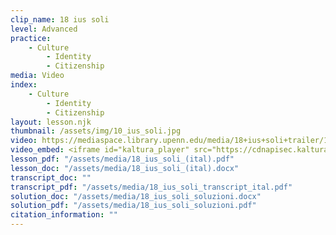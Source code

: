 ```yaml
---
clip_name: 18 ius soli
level: Advanced
practice: 
    - Culture
        - Identity
        - Citizenship
media: Video
index: 
    - Culture
        - Identity
        - Citizenship
layout: lesson.njk
thumbnail: /assets/img/10_ius_soli.jpg
video: https://mediaspace.library.upenn.edu/media/18+ius+soli+trailer/1_nqkwjw5w
video_embed: <iframe id="kaltura_player" src="https://cdnapisec.kaltura.com/p/1147242/sp/114724200/embedIframeJs/uiconf_id/9757771/partner_id/1147242?iframeembed=true&playerId=kaltura_player&entry_id=1_nqkwjw5w&flashvars[streamerType]=auto&amp;flashvars[localizationCode]=en&amp;flashvars[sideBarContainer.plugin]=true&amp;flashvars[sideBarContainer.position]=left&amp;flashvars[sideBarContainer.clickToClose]=true&amp;flashvars[chapters.plugin]=true&amp;flashvars[chapters.layout]=vertical&amp;flashvars[chapters.thumbnailRotator]=false&amp;flashvars[streamSelector.plugin]=true&amp;flashvars[EmbedPlayer.SpinnerTarget]=videoHolder&amp;flashvars[dualScreen.plugin]=true&amp;flashvars[Kaltura.addCrossoriginToIframe]=true&amp;&wid=1_qcca09rq" width="400" height="285" allowfullscreen webkitallowfullscreen mozAllowFullScreen allow="autoplay *; fullscreen *; encrypted-media *" sandbox="allow-downloads allow-forms allow-same-origin allow-scripts allow-top-navigation allow-pointer-lock allow-popups allow-modals allow-orientation-lock allow-popups-to-escape-sandbox allow-presentation allow-top-navigation-by-user-activation" frameborder="0" title="18 ius soli trailer"></iframe>
lesson_pdf: "/assets/media/18_ius_soli_(ital).pdf"
lesson_doc: "/assets/media/18_ius_soli_(ital).docx"
transcript_doc: ""
transcript_pdf: "/assets/media/18_ius_soli_transcript_ital.pdf"
solution_doc: "/assets/media/18_ius_soli_soluzioni.docx"
solution_pdf: "/assets/media/18_ius_soli_soluzioni.pdf"
citation_information: ""
---
```

